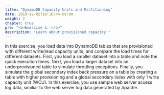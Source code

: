 ```yaml
---
title: "DynamoDB Capacity Units and Partitioning"
date: 2019-12-02T10:16:44-08:00
weight: 2
chapter: true
pre: "<b>Exercise 1: </b>"
description: "Learn about provisioned capacity."
---
```



In this exercise, you load data into DynamoDB tables that are provisioned with different write/read capacity units, and compare the load times for different datasets. First, you load a smaller dataset into a table and note the quick execution times. Next, you load a larger dataset into an underprovisioned table to simulate throttling exceptions. Finally, you simulate the global secondary index back pressure on a table by creating a table with higher provisioning and a global secondary index with only 1 write capacity unit (WCU). In this exercise, you use sample web server access log data, similiar to the web server log data generated by Apache.
